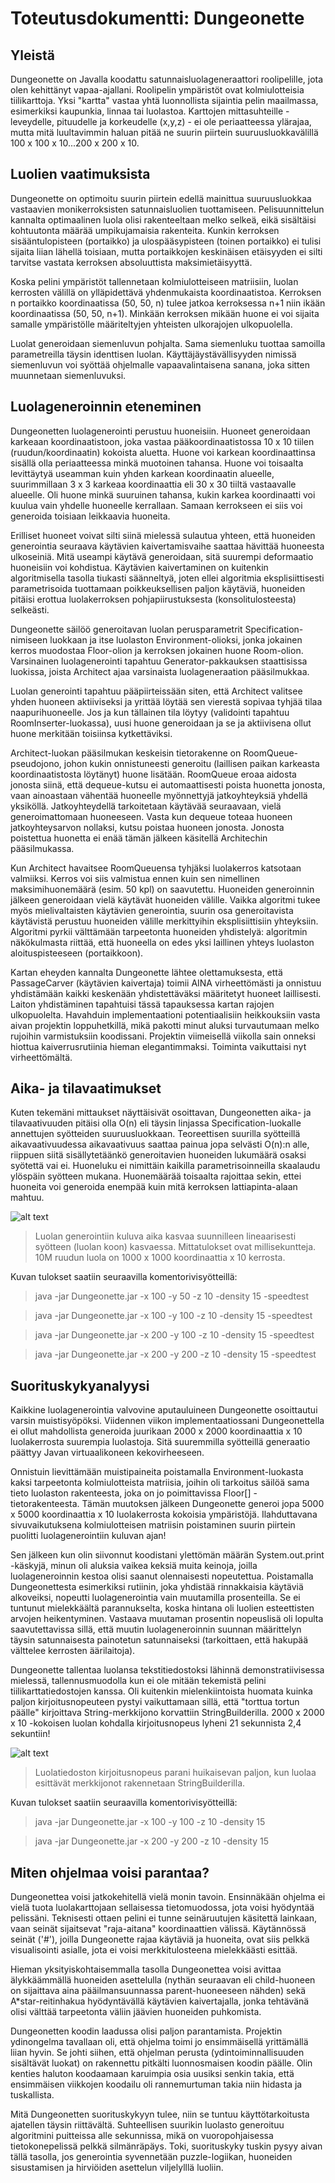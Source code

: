 Toteutusdokumentti: Dungeonette
===============================

Yleistä
-------
Dungeonette on Javalla koodattu satunnaisluolageneraattori roolipelille, jota olen kehittänyt vapaa-ajallani. Roolipelin ympäristöt ovat kolmiulotteisia tiilikarttoja. Yksi "kartta" vastaa yhtä luonnollista sijaintia pelin maailmassa, esimerkiksi kaupunkia, linnaa tai luolastoa. Karttojen mittasuhteille - leveydelle, pituudelle ja korkeudelle (x,y,z) - ei ole periaatteessa ylärajaa, mutta mitä luultavimmin haluan pitää ne suurin piirtein suuruusluokkavälillä 100 x 100 x 10...200 x 200 x 10. 

Luolien vaatimuksista
---------------------
Dungeonette on optimoitu suurin piirtein edellä mainittua suuruusluokkaa vastaavien monikerroksisten satunnaisluolien tuottamiseen. Pelisuunnittelun kannalta optimaalinen luola olisi rakenteeltaan melko selkeä, eikä sisältäisi kohtuutonta määrää umpikujamaisia rakenteita. Kunkin kerroksen sisääntulopisteen (portaikko) ja ulospääsypisteen (toinen portaikko) ei tulisi sijaita liian lähellä toisiaan, mutta portaikkojen keskinäisen etäisyyden ei silti tarvitse vastata kerroksen absoluuttista maksimietäisyyttä.

Koska pelini ympäristöt tallennetaan kolmiulotteiseen matriisiin, luolan kerrosten välillä on ylläpidettävä yhdenmukaista koordinaatistoa. Kerroksen n portaikko koordinaatissa (50, 50, n) tulee jatkoa kerroksessa n+1 niin ikään koordinaatissa (50, 50, n+1). Minkään kerroksen mikään huone ei voi sijaita samalle ympäristölle määriteltyjen yhteisten ulkorajojen ulkopuolella. 

Luolat generoidaan siemenluvun pohjalta. Sama siemenluku tuottaa samoilla parametreilla täysin identtisen luolan. Käyttäjäystävällisyyden nimissä siemenluvun voi syöttää ohjelmalle vapaavalintaisena sanana, joka sitten muunnetaan siemenluvuksi.

Luolageneroinnin eteneminen
---------------------------
Dungeonetten luolagenerointi perustuu huoneisiin. Huoneet generoidaan karkeaan koordinaatistoon, joka vastaa pääkoordinaatistossa 10 x 10 tiilen (ruudun/koordinaatin) kokoista aluetta. Huone voi karkean koordinaattinsa sisällä olla periaatteessa minkä muotoinen tahansa. Huone voi toisaalta levittäytyä useamman kuin yhden karkean koordinaatin alueelle, suurimmillaan 3 x 3 karkeaa koordinaattia eli 30 x 30 tiiltä vastaavalle alueelle. Oli huone minkä suuruinen tahansa, kukin karkea koordinaatti voi kuulua vain yhdelle huoneelle kerrallaan. Samaan kerrokseen ei siis voi generoida toisiaan leikkaavia huoneita. 

Erilliset huoneet voivat silti siinä mielessä sulautua yhteen, että huoneiden generointia seuraava käytävien kaivertamisvaihe saattaa hävittää huoneesta ulkoseiniä. Mitä useampi käytävä generoidaan, sitä suurempi deformaatio huoneisiin voi kohdistua. Käytävien kaivertaminen on kuitenkin algoritmisella tasolla tiukasti säänneltyä, joten ellei algoritmia eksplisiittisesti parametrisoida tuottamaan poikkeuksellisen paljon käytäviä, huoneiden pitäisi erottua luolakerroksen pohjapiirustuksesta (konsolitulosteesta) selkeästi.

Dungeonette säilöö generoitavan luolan perusparametrit Specification-nimiseen luokkaan ja itse luolaston Environment-olioksi, jonka jokainen kerros muodostaa Floor-olion ja kerroksen jokainen huone Room-olion. Varsinainen luolagenerointi tapahtuu Generator-pakkauksen staattisissa luokissa, joista Architect ajaa varsinaista luolageneraation pääsilmukkaa. 

Luolan generointi tapahtuu pääpiirteissään siten, että Architect valitsee yhden huoneen aktiiviseksi ja yrittää löytää sen vierestä sopivaa tyhjää tilaa naapurihuoneelle. Jos ja kun tällainen tila löytyy (validointi tapahtuu RoomInserter-luokassa), uusi huone generoidaan ja se ja aktiivisena ollut huone merkitään toisiinsa kytkettäviksi.

Architect-luokan pääsilmukan keskeisin tietorakenne on RoomQueue-pseudojono, johon kukin onnistuneesti generoitu (laillisen paikan karkeasta koordinaatistosta löytänyt) huone lisätään. RoomQueue eroaa aidosta jonosta siinä, että dequeue-kutsu ei automaattisesti poista huonetta jonosta, vaan ainoastaan vähentää huoneelle myönnettyjä jatkoyhteyksiä yhdellä yksiköllä. Jatkoyhteydellä tarkoitetaan käytävää seuraavaan, vielä generoimattomaan huoneeseen. Vasta kun dequeue toteaa huoneen jatkoyhteysarvon nollaksi, kutsu poistaa huoneen jonosta. Jonosta poistettua huonetta ei enää tämän jälkeen käsitellä Architechin pääsilmukassa.

Kun Architect havaitsee RoomQueuensa tyhjäksi luolakerros katsotaan valmiiksi. Kerros voi siis valmistua ennen kuin sen nimellinen maksimihuonemäärä (esim. 50 kpl) on saavutettu. Huoneiden generoinnin jälkeen generoidaan vielä käytävät huoneiden välille. Vaikka algoritmi tukee myös mielivaltaisten käytävien generointia, suurin osa generoitavista käytävistä perustuu huoneiden välille merkittyihin eksplisiittisiin yhteyksiin. Algoritmi pyrkii välttämään tarpeetonta huoneiden yhdistelyä: algoritmin näkökulmasta riittää, että huoneella on edes yksi laillinen yhteys luolaston aloituspisteeseen (portaikkoon).

Kartan eheyden kannalta Dungeonette lähtee olettamuksesta, että PassageCarver (käytävien kaivertaja) toimii AINA virheettömästi ja onnistuu yhdistämään kaikki keskenään yhdistettäväksi määritetyt huoneet laillisesti. Laiton yhdistäminen tapahtuisi tässä tapauksessa kartan rajojen ulkopuolelta. Havahduin implementaationi potentiaalisiin heikkouksiin vasta aivan projektin loppuhetkillä, mikä pakotti minut aluksi turvautumaan melko rujoihin varmistuksiin koodissani. Projektin viimeisellä viikolla sain onneksi hiottua kaiverrusrutiinia hieman elegantimmaksi. Toiminta vaikuttaisi nyt virheettömältä. 

Aika- ja tilavaatimukset
------------------------
Kuten tekemäni mittaukset näyttäisivät osoittavan, Dungeonetten aika- ja tilavaativuuden pitäisi olla O(n) eli täysin linjassa Specification-luokalle annettujen syötteiden suuruusluokkaan. Teoreettisen suurilla syötteillä aikavaativuudessa aikavaativuus saattaa painua jopa selvästi O(n):n alle, riippuen siitä sisällytetäänkö generoitavien huoneiden lukumäärä osaksi syötettä vai ei. Huoneluku ei nimittäin kaikilla parametrisoinneilla skaalaudu ylöspäin syötteen mukana. Huonemäärää toisaalta rajoittaa sekin, ettei huoneita voi generoida enempää kuin mitä kerroksen lattiapinta-alaan mahtuu.

![alt text](https://github.com/basic-ohjelmoia/dungeonette/blob/master/dokumentaatio/kuvat/luolagenerointi.png)
> Luolan generointiin kuluva aika kasvaa suunnilleen lineaarisesti syötteen (luolan koon) kasvaessa. Mittatulokset ovat millisekuntteja. 10M ruudun luola on 1000 x 1000 koordinaattia x 10 kerrosta.

Kuvan tulokset saatiin seuraavilla komentorivisyötteillä:

> java -jar Dungeonette.jar -x 100 -y 50 -z 10 -density 15 -speedtest

> java -jar Dungeonette.jar -x 100 -y 100 -z 10 -density 15 -speedtest

> java -jar Dungeonette.jar -x 200 -y 100 -z 10 -density 15 -speedtest

> java -jar Dungeonette.jar -x 200 -y 200 -z 10 -density 15 -speedtest

Suorituskykyanalyysi
--------------------
Kaikkine luolagenerointia valvovine aputauluineen Dungeonette osoittautui varsin muistisyöpöksi. Viidennen viikon implementaatiossani Dungeonettella ei ollut mahdollista generoida juurikaan 2000 x 2000 koordinaattia x 10 luolakerrosta suurempia luolastoja. Sitä suuremmilla syötteillä generaatio päättyy Javan virtuaalikoneen kekovirheeseen.

Onnistuin lievittämään muistipaineita poistamalla Environment-luokasta kaksi tarpeetonta kolmiulotteista matriisia, joihin oli tarkoitus säilöä sama tieto luolaston rakenteesta, joka on jo poimittavissa Floor[] -tietorakenteesta. Tämän muutoksen jälkeen Dungeonette generoi jopa 5000 x 5000 koordinaattia x 10 luolakerrosta kokoisia ympäristöjä. Ilahduttavana sivuvaikutuksena kolmiulotteisen matriisin poistaminen suurin piirtein puolitti luolagenerointiin kuluvan ajan!

Sen jälkeen kun olin siivonnut koodistani ylettömän määrän System.out.print -käskyjä, minun oli aluksia vaikea keksiä muita keinoja, joilla luolageneroinnin kestoa olisi saanut olennaisesti nopeutettua. Poistamalla Dungeonettesta esimerkiksi rutiinin, joka yhdistää rinnakkaisia käytäviä alkoveiksi, nopeutti luolagenerointia vain muutamilla prosenteilla. Se ei tuntunut mielekkäältä parannukselta, koska hintana oli luolien esteettisten arvojen heikentyminen. Vastaava muutaman prosentin nopeuslisä oli lopulta saavutettavissa sillä, että muutin luolageneroinnin suunnan määrittelyn täysin satunnaisesta painotetun satunnaiseksi (tarkoittaen, että hakupää välttelee kerrosten äärilaitoja). 

Dungeonette tallentaa luolansa tekstitiedostoksi lähinnä demonstratiivisessa mielessä, tallennusmuodolla kun ei ole mitään tekemistä pelini tiilikarttatiedostojen kanssa. Oli kuitenkin mielenkiintoista huomata kuinka paljon kirjoitusnopeuteen pystyi vaikuttamaan sillä, että "torttua tortun päälle" kirjoittava String-merkkijono korvattiin StringBuilderilla. 2000 x 2000 x 10 -kokoisen luolan kohdalla kirjoitusnopeus lyheni 21 sekunnista 2,4 sekuntiin!

![alt text](https://github.com/basic-ohjelmoia/dungeonette/blob/master/dokumentaatio/kuvat/kirjoitusnopeus.png)
> Luolatiedoston kirjoitusnopeus parani huikaisevan paljon, kun luolaa esittävät merkkijonot rakennetaan StringBuilderilla.

Kuvan tulokset saatiin seuraavilla komentorivisyötteillä:

> java -jar Dungeonette.jar -x 100 -y 100 -z 10 -density 15

> java -jar Dungeonette.jar -x 200 -y 200 -z 10 -density 15


Miten ohjelmaa voisi parantaa?
------------------------------
Dungeonettea voisi jatkokehitellä vielä monin tavoin. Ensinnäkään ohjelma ei vielä tuota luolakarttojaan sellaisessa tietomuodossa, jota voisi hyödyntää pelissäni. Teknisesti ottaen pelini ei tunne seinäruutujen käsitettä lainkaan, vaan seinät sijaitsevat "raja-aitana" koordinaattien välissä. Käytännössä seinät ('#'), joilla Dungeonette rajaa käytäviä ja huoneita, ovat siis pelkkä visualisointi asialle, jota ei voisi merkkitulosteena mielekkäästi esittää.

Hieman yksityiskohtaisemmalla tasolla Dungeonettea voisi avittaa älykkäämmällä huoneiden asettelulla (nythän seuraavan eli child-huoneen on sijaittava aina pääilmansuunnassa parent-huoneeseen nähden) sekä A*star-reitinhakua hyödyntävällä käytävien kaivertajalla, jonka tehtävänä olisi välttää tarpeetonta väliin jäävien huoneiden puhkomista.

Dungeonetten koodin laadussa olisi paljon parantamista. Projektin ydinongelma tavallaan oli, että ohjelma toimi jo ensimmäisellä yrittämällä liian hyvin. Se johti siihen, että ohjelman perusta (ydintoiminnallisuuden sisältävät luokat) on rakennettu pitkälti luonnosmaisen koodin päälle. Olin kenties haluton koodaamaan karuimpia osia uusiksi senkin takia, että ensimmäisen viikkojen koodailu oli rannemurtuman takia niin hidasta ja tuskallista.

Mitä Dungeonetten suorituskykyyn tulee, niin se tuntuu käyttötarkoitusta ajatellen täysin riittävältä. Suhteellisen suurikin luolasto generoituu algoritmini puitteissa alle sekunnissa, mikä on vuoropohjaisessa tietokonepelissä pelkkä silmänräpäys. Toki, suorituskyky tuskin pysyy aivan tällä tasolla, jos generointia syvennetään puzzle-logiikan, huoneiden sisustamisen ja hirviöiden asettelun viljelylllä luoliin. 
